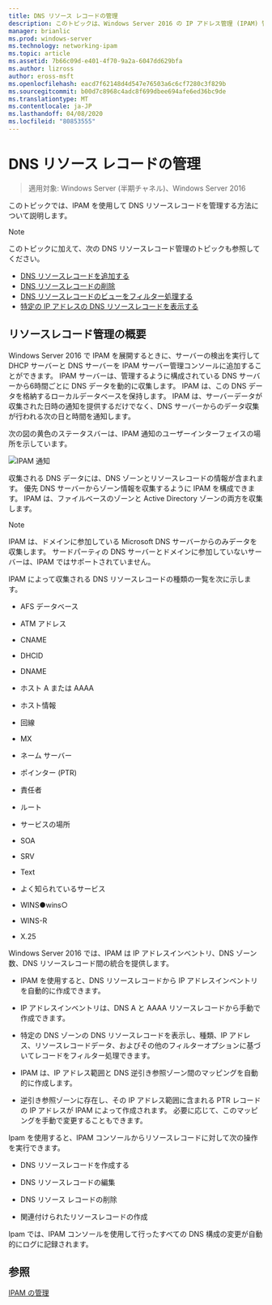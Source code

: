 ```yaml
---
title: DNS リソース レコードの管理
description: このトピックは、Windows Server 2016 の IP アドレス管理 (IPAM) 管理ガイドに含まれています。
manager: brianlic
ms.prod: windows-server
ms.technology: networking-ipam
ms.topic: article
ms.assetid: 7b66c09d-e401-4f70-9a2a-6047dd629bfa
ms.author: lizross
author: eross-msft
ms.openlocfilehash: eacd7f62148d4d547e76503a6c6cf7280c3f829b
ms.sourcegitcommit: b00d7c8968c4adc8f699dbee694afe6ed36bc9de
ms.translationtype: MT
ms.contentlocale: ja-JP
ms.lasthandoff: 04/08/2020
ms.locfileid: "80853555"
---
```

# <a name="dns-resource-record-management"></a>DNS リソース レコードの管理

>適用対象: Windows Server (半期チャネル)、Windows Server 2016

このトピックでは、IPAM を使用して DNS リソースレコードを管理する方法について説明します。  
  
> [!NOTE]  
> このトピックに加えて、次の DNS リソースレコード管理のトピックも参照してください。  
>   
> -   [DNS リソースレコードを追加する](../../technologies/ipam/Add-a-DNS-Resource-Record.md)  
> -   [DNS リソースレコードの削除](../../technologies/ipam/Delete-DNS-Resource-Records.md)  
> -   [DNS リソースレコードのビューをフィルター処理する](../../technologies/ipam/Filter-the-View-of-DNS-Resource-Records.md)  
> -   [特定の IP アドレスの DNS リソースレコードを表示する](../../technologies/ipam/View-DNS-Resource-Records-for-a-Specific-IP-Address.md)  
  
## <a name="resource-record-management-overview"></a>リソースレコード管理の概要  
Windows Server 2016 で IPAM を展開するときに、サーバーの検出を実行して DHCP サーバーと DNS サーバーを IPAM サーバー管理コンソールに追加することができます。 IPAM サーバーは、管理するように構成されている DNS サーバーから6時間ごとに DNS データを動的に収集します。 IPAM は、この DNS データを格納するローカルデータベースを保持します。 IPAM は、サーバーデータが収集された日時の通知を提供するだけでなく、DNS サーバーからのデータ収集が行われる次の日と時間を通知します。  
  
次の図の黄色のステータスバーは、IPAM 通知のユーザーインターフェイスの場所を示しています。  
  
![IPAM 通知](../../media/DNS-Resource-Record-Management/ipam_DataCollection_01.jpg)  
  
収集される DNS データには、DNS ゾーンとリソースレコードの情報が含まれます。 優先 DNS サーバーからゾーン情報を収集するように IPAM を構成できます。  IPAM は、ファイルベースのゾーンと Active Directory ゾーンの両方を収集します。  
  
> [!NOTE]  
> IPAM は、ドメインに参加している Microsoft DNS サーバーからのみデータを収集します。 サードパーティの DNS サーバーとドメインに参加していないサーバーは、IPAM ではサポートされていません。  
  
IPAM によって収集される DNS リソースレコードの種類の一覧を次に示します。  
  
-   AFS データベース  
  
-   ATM アドレス  
  
-   CNAME  
  
-   DHCID  
  
-   DNAME  
  
-   ホスト A または AAAA  
  
-   ホスト情報  
  
-   回線  
  
-   MX  
  
-   ネーム サーバー  
  
-   ポインター (PTR)  
  
-   責任者  
  
-   ルート  
  
-   サービスの場所  
  
-   SOA  
  
-   SRV  
  
-   Text  
  
-   よく知られているサービス  
  
-   WINS●wins○  
  
-   WINS-R  
  
-   X.25  
  
Windows Server 2016 では、IPAM は IP アドレスインベントリ、DNS ゾーン数、DNS リソースレコード間の統合を提供します。  
  
-   IPAM を使用すると、DNS リソースレコードから IP アドレスインベントリを自動的に作成できます。  
  
-   IP アドレスインベントリは、DNS A と AAAA リソースレコードから手動で作成できます。  
  
-   特定の DNS ゾーンの DNS リソースレコードを表示し、種類、IP アドレス、リソースレコードデータ、およびその他のフィルターオプションに基づいてレコードをフィルター処理できます。  
  
-   IPAM は、IP アドレス範囲と DNS 逆引き参照ゾーン間のマッピングを自動的に作成します。  
  
-   逆引き参照ゾーンに存在し、その IP アドレス範囲に含まれる PTR レコードの IP アドレスが IPAM によって作成されます。 必要に応じて、このマッピングを手動で変更することもできます。  
  
Ipam を使用すると、IPAM コンソールからリソースレコードに対して次の操作を実行できます。  
  
-   DNS リソースレコードを作成する  
  
-   DNS リソースレコードの編集  
  
-   DNS リソース レコードの削除  
  
-   関連付けられたリソースレコードの作成  
  
Ipam では、IPAM コンソールを使用して行ったすべての DNS 構成の変更が自動的にログに記録されます。  
  
## <a name="see-also"></a>参照  
[IPAM の管理](Manage-IPAM.md)  
  


